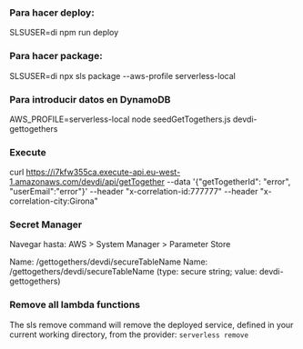 ### Para hacer deploy:
SLSUSER=di npm run deploy

### Para hacer package:
SLSUSER=di npx sls package --aws-profile serverless-local

### Para introducir datos en DynamoDB
AWS_PROFILE=serverless-local node seedGetTogethers.js devdi-gettogethers

### Execute
curl https://i7kfw355ca.execute-api.eu-west-1.amazonaws.com/devdi/api/getTogether --data '{"getTogetherId": "error", "userEmail":"error"}' --header "x-correlation-id:777777" --header "x-correlation-city:Girona"

### Secret Manager
Navegar hasta: AWS > System Manager > Parameter Store

Name: /gettogethers/devdi/secureTableName
Name: /gettogethers/devdi/secureTableName (type: secure string; value: devdi-gettogethers)

### Remove all lambda functions
The sls remove command will remove the deployed service, defined in your current working directory, from the provider: `serverless remove`
